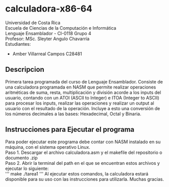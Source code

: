 # calculadora-x86-64

Universidad de Costa Rica <br />
Escuela de Ciencias de la Computación e Informática <br />
Lenguaje Ensamblador - CI-0118 Grupo 4 <br />
Profesor: MSc. Sleyter Angulo Chavarría <br />
Estudiantes:
- Amber Villarreal Campos C28481

## Descripcion
Primera tarea programada del curso de Lenguaje Ensamblador. Consiste de una calculadora programada en NASM que permite realizar operaciones aritméticas de suma, resta, multiplicación y división acorde a los inputs del usuario, contando con un ATOI (ASCII to Integer) e ITOA (Integer to ASCII) para procesar los inputs, realizar las operaciones y realizar un output al usuario con el resultado de la operación. Incluye a esto una conversión de los números decimales a las bases: Hexadecimal, Octal y Binaria.

## Instrucciones para Ejecutar el programa
Para poder ejecutar este programa debe contar con NASM instalado en su máquina, con el sistema operativo Linux. <br />
Paso 1. Descargar el archivo calculadora.asm y el makefile del repositorio o documento .zip <br />
Paso 2. Abrir la terminal del path en el que se encuentran estos archivos y ejecutar lo siguiente: <br />
'''
make
./tarea1
'''
Al ejecutar estos comandos, la calculadora estará disponible para su uso con las instrucciones para utilizarla. Muchas gracias.
